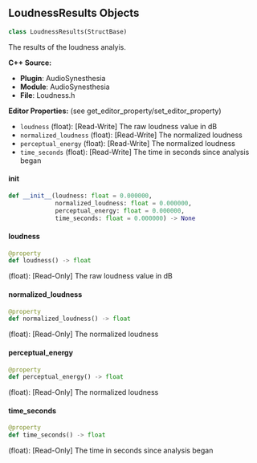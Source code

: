 ## LoudnessResults Objects

```python
class LoudnessResults(StructBase)
```

The results of the loudness analyis.

**C++ Source:**

- **Plugin**: AudioSynesthesia
- **Module**: AudioSynesthesia
- **File**: Loudness.h

**Editor Properties:** (see get_editor_property/set_editor_property)

- ``loudness`` (float):  [Read-Write] The raw loudness value in dB
- ``normalized_loudness`` (float):  [Read-Write] The normalized loudness
- ``perceptual_energy`` (float):  [Read-Write] The normalized loudness
- ``time_seconds`` (float):  [Read-Write] The time in seconds since analysis began

<a id="unreal.LoudnessResults.__init__"></a>

#### __init__

```python
def __init__(loudness: float = 0.000000,
             normalized_loudness: float = 0.000000,
             perceptual_energy: float = 0.000000,
             time_seconds: float = 0.000000) -> None
```

<a id="unreal.LoudnessResults.loudness"></a>

#### loudness

```python
@property
def loudness() -> float
```

(float):  [Read-Only] The raw loudness value in dB

<a id="unreal.LoudnessResults.normalized_loudness"></a>

#### normalized_loudness

```python
@property
def normalized_loudness() -> float
```

(float):  [Read-Only] The normalized loudness

<a id="unreal.LoudnessResults.perceptual_energy"></a>

#### perceptual_energy

```python
@property
def perceptual_energy() -> float
```

(float):  [Read-Only] The normalized loudness

<a id="unreal.LoudnessResults.time_seconds"></a>

#### time_seconds

```python
@property
def time_seconds() -> float
```

(float):  [Read-Only] The time in seconds since analysis began

<a id="unreal.MeterResults"></a>
